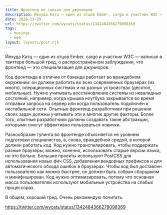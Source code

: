 ```yaml
---
title: Фронтенд не только для джуниоров
description: Йехуда Катц — один из отцов Ember, cargo и участник W3C — написал в твиттере большой тред, о распространённом заблуждении, что фронтенд — это специализация для джуниоров
date: 2020-12-29
url: https://twitter.com/wycats/status/1342484366279098369
tags:
  - musings
  - web
layout: layouts/post.njk
---
```

Йехуда Катц — один из отцов Ember, cargo и участник W3C — написал в твиттере большой тред, о распространённом заблуждении, что фронтенд — это специализация для джуниоров.

Код фронтенда в отличие от бэкенда работает во враждебном окружении: он должен работать во всех современных браузерах (их много), операционных системах и на разных устройствах (десктоп, мобильные). Нужно учитывать восстановление системы из невалидных состояний, например, когда крышка ноутбука закрывается во время отправки запроса на сервер или когда пользователь подключён к нестабильной сети. Опытные фронтенд-разработчики при решении своих задач должны учитывать эти и многие другие факторы. Более того, опытные разработчики должны создавать такие абстракции, которыми смогут эффективно пользоваться новички.

Разнообразие тулинга во фронтенде объясняется не уровнем подготовки специалистов, а, снова, враждебной средой, в которой должен работать код. Код нужно транспилировать, чтобы поддержать разные браузеры; можно, конечно, использовать старые версии языка, но это больно. Большие проекты используют PostCSS для использования новых фич CSS, добавления вендорных префиксов и для автоматического обхода ошибок в браузерах. Чтобы код был доставлен пользователю как можно быстрее, он должен быть собран сборщиком и минифицирован. Код нужно оптимизировать, потому что основная масса пользователей используют мобильные устройства на слабых процессорах.

В общем, хороший тред. Очень рекомендую почитать.

https://twitter.com/wycats/status/1342484366279098369
